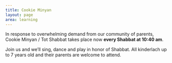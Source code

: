 ```yaml
---
title: Cookie Minyan
layout: page
area: learning
---
```


In response to overwhelming demand from our community of parents, Cookie Minyan / Tot Shabbat takes place now **every Shabbat at 10:40 am**. 

Join us and we’ll sing, dance and play in honor of Shabbat. All kinderlach up to 7 years old and their parents are welcome to attend.